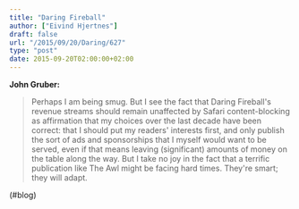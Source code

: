 ```yaml
---
title: "Daring Fireball"
author: ["Eivind Hjertnes"]
draft: false
url: "/2015/09/20/Daring/627"
type: "post"
date: 2015-09-20T02:00:00+02:00
---
```


**John Gruber:**

> Perhaps I am being smug. But I see the fact that Daring Fireball's
> revenue streams should remain unaffected by Safari content-blocking as
> affirmation that my choices over the last decade have been correct:
> that I should put my readers' interests first, and only publish the
> sort of ads and sponsorships that I myself would want to be served,
> even if that means leaving (significant) amounts of money on the table
> along the way. But I take no joy in the fact that a terrific
> publication like The Awl might be facing hard times. They're smart;
> they will adapt.

(#blog)
